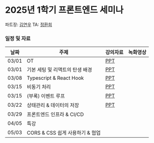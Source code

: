 # 2025년 1학기 프론트엔드 세미나

파트장: [김연우](https://github.com/Yeonu-Kim)
TA: [정환희](https://github.com/Yeonu-Kim)

### 일정 및 자료

| 날짜  | 주제                            | 강의자료                                                                                                    | 녹화영상 |
| ----- | ------------------------------- | ----------------------------------------------------------------------------------------------------------- | -------- |
| 03/01 | OT                              | [PPT](https://docs.google.com/presentation/d/1POgxWL-ujPInM0hAV3X-y4mECOpDNr_L90mwnm5JjKg/edit?usp=sharing) |          |
| 03/01 | 기본 세팅 및 리액트의 탄생 배경 | [PPT](https://docs.google.com/presentation/d/1zIXJF7vbjaoubLWGELWgBYSV-6t2K339vCw8V33fEYA/edit?usp=sharing) |          |
| 03/08 | Typescript & React Hook         | [PPT](https://docs.google.com/presentation/d/1ulEb8aMgGrJN2CBESY8uMqQ82oYg6m0r3ij_J5qkRtg/edit?usp=sharing) |          |
| 03/15 | 비동기 처리                     | [PPT](https://docs.google.com/presentation/d/18x9_IBJBMvFhgF7vh5M0uQeaL0nEQyxKY5drAlcwhg4/edit?usp=sharing) |          |
| 03/15 | (부록) 이벤트 루프              | [PPT](https://docs.google.com/presentation/d/1WNSOpWiu-1HprHlh8p_jycnG2wFMjtk-FnCfXH5Eu6k/edit?usp=sharing) |          |
| 03/22 | 상태관리 & 데이터의 저장        | [PPT](https://docs.google.com/presentation/d/1vLVCWGBgYyrveA8m8yTXEI7O4pg9Tptf2YyGlrQ57kE/edit?usp=sharing) |          |
| 03/29 | 프론트엔드 인프라 & CI/CD       |                                                                                                             |          |
| 04/05 | 특강                            |                                                                                                             |          |
| 05/03 | CORS & CSS 쉽게 사용하기 & 협업 |                                                                                                             |          |
